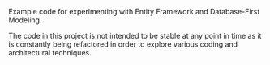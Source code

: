 Example code for experimenting with Entity Framework and Database-First Modeling.

The code in this project is not intended to be stable at any point in time as it is constantly being refactored in order to explore various coding and architectural techniques.